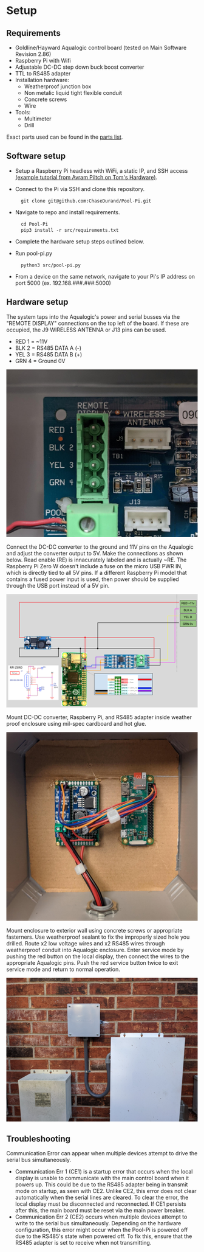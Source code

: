 # Setup

## Requirements
* Goldline/Hayward Aqualogic control board (tested on Main Software Revision 2.86)
* Raspberry Pi with Wifi
* Adjustable DC-DC step down buck boost converter
* TTL to RS485 adapter
* Installation hardware:
    * Weatherproof junction box
    * Non metalic liquid tight flexible conduit
    * Concrete screws
    * Wire
* Tools:
    * Multimeter
    * Drill

Exact parts used can be found in the [parts list](./PARTS_LIST.md).

## Software setup
* Setup a Raspberry Pi headless with WiFi, a static IP, and SSH access [(example tutorial from Avram Piltch on Tom's Hardware)](https://www.tomshardware.com/reviews/raspberry-pi-headless-setup-how-to,6028.html).
* Connect to the Pi via SSH and clone this repository.

        git clone git@github.com:ChaseDurand/Pool-Pi.git
* Navigate to repo and install requirements.

        cd Pool-Pi
        pip3 install -r src/requirements.txt
* Complete the hardware setup steps outlined below.
* Run pool-pi.py

        python3 src/pool-pi.py
* From a device on the same network, navigate to your Pi's IP address on port 5000 (ex. 192.168.###.###:5000)
<!-- TODO configure GUI to match local aqualogic system -->

## Hardware setup
The system taps into the Aqualogic's power and serial busses via the "REMOTE DISPLAY" connections on the top left of the board. If these are occupied, the J9 WIRELESS ANTENNA or J13 pins can be used.
* RED 1 = ~11V
* BLK 2 = RS485 DATA A (-)
* YEL 3 = RS485 DATA B (+)
* GRN 4 = Ground 0V

<img width="535" alt="Pins on Aqualogic board" src="./media/wiring_1.jpg">  

Connect the DC-DC converter to the ground and 11V pins on the Aqualogic and adjust the converter output to 5V. Make the connections as shown below. Read enable (RE) is innacurately labeled and is actually ~RE. The Raspberry Pi Zero W doesn't include a fuse on the micro USB PWR IN, which is directly tied to all 5V pins. If a different Raspberry Pi model that contains a fused power input is used, then power should be supplied through the USB port instead of a 5V pin.   
  
<img width="535" alt="Pins on Aqualogic board" src="./media/wiring_2.png">   

Mount DC-DC converter, Raspberry Pi, and RS485 adapter inside weather proof enclosure using mil-spec cardboard and hot glue.

<img width="535" alt="Components mounted in weather proof enclosure" src="./media/wiring_3.jpg">    

Mount enclosure to exterior wall using concrete screws or appropriate fasterners. Use weatherproof sealant to fix the improperly sized hole you drilled. Route x2 low voltage wires and x2 RS485 wires through weatherproof conduit into Aqualogic enclosure. Enter service mode by pushing the red button on the local display, then connect the wires to the appropriate Aqualogic pins. Push the red service button twice to exit service mode and return to normal operation.

<img width="535" alt="Example installation of system" src="./media/install_1.jpg">   

## Troubleshooting
Communication Error can appear when multiple devices attempt to drive the serial bus simultaneously.
* Communication Err 1 (CE1) is a startup error that occurs when the local display is unable to communicate with the main control board when it powers up. This could be due to the RS485 adapter being in transmit mode on startup, as seen with CE2. Unlike CE2, this error does not clear automatically when the serial lines are cleared. To clear the error, the local display must be disconnected and reconnected. If CE1 persists after this, the main board must be reset via the main power breaker.
* Communication Err 2 (CE2) occurs when multiple devices attempt to write to the serial bus simultaneously. Depending on the hardware configuration, this error might occur when the Pool-Pi is powered off due to the RS485's state when powered off. To fix this, ensure that the RS485 adapter is set to receive when not transmitting.